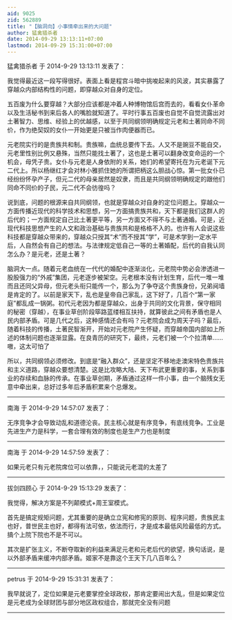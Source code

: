 ```yaml
---
aid: 9025
zid: 562889
title: "【脑洞向】小事情牵出来的大问题"
author: 猛禽猎杀者
date: 2014-09-29 13:13:11+07:00
lastmod: 2014-09-29 15:31:00+07:00
---
```


猛禽猎杀者 于 2014-9-29 13:13:11 发表了：

我觉得最近这一段写得很好。表面上看是程宫斗暗中挑唆起来的风波，其实暴露了穿越众内部结构性的问题，即穿越众对自身的定位。

五百废为什么要穿越？大部分应该都是冲着人种博物馆后宫而去的，看看女仆革命以及生活秘书到来后各人的嘴脸就知道了。平时行事五百废也自觉不自觉流露出对土著智力、思维、经验上的优越感，以至于共同纲领明确规定元老和土著同命不同价，作为绝契奴的女仆一开始更是只被当作肉便器而已。

元老院实行的是贵族共和制。贵族嘛，血统总要传下去。人又不是豌豆不能自交，元老里性别比例又悬殊，当然只能找土著了，这也是土著可以翻身改变命运的一个机会，母凭子贵。女仆与元老是人身依附的关系，她们的希望寄托在为元老诞下元二代上。所以杨继红才会对林小雅抓住她的所谓把柄这么胆战心惊。第一批女仆已经纷纷怀孕产子，但元二代的母亲居然是奴隶，而且是共同纲领明确规定的跟他们同命不同价的子民，元二代不会彷徨吗？

说到底，问题的根源来自共同纲领，也就是穿越众对自身的定位问题上。穿越众一方面传播近现代的科学技术和思想，另一方面搞贵族共和，天下都是我们这群人的后代的；一方面规定自己比土著更平等，另一方面又不得不与土著通婚。可是，近现代科技思想产生的人文和政治基础与贵族共和是格格不入的。也许有人会说这些科技都是穿越众带来的，穿越众只授其“术”而不授其“学”，可是术学到一定水平后，人自然会有自己的想法。与法律规定低自己一等的土著婚配，后代的自我认同怎么办？是元老，还是土著？

脑洞大一点。随着元老血统在一代代的婚配中逐渐淡化，元老院中势必会渗透进一股股强力的“外戚”集团，元老逐步被架空。元老根本没有计划生育，后代一堆一堆而且还同父异母，但元老头衔只能传一个，那么为了争夺这个贵族身份，兄弟阋墙是肯定的了。以前是家天下，乱也是皇帝自己家乱，这下好了，几百个“第一家庭”都乱成一锅粥。初代元老因为都是穿越众，出身于共同的文化背景，保守相同的秘密（穿越），在事业草创阶段筚路蓝缕相互扶持，就算彼此之间有矛盾也是人民内部矛盾。可是几代之后，这种感情还会有吗？元老院会成为周天子吗？最后，随着科技的传播，土著民智渐开，开始对元老院产生怀疑，而穿越帝国内部如上所述的体制问题也逐渐显露。在良青历的研究下，最终，元老们被一个个拉清单……嗷，这太可怕了

所以，共同纲领必须修改。到底是“融入群众”，还是坚定不移地走澳宋特色贵族共和主义道路，穿越众要想清楚。这是比攻略大陆、天下布武更重要的事，关系到事业的存续和血脉的传承。在事业草创期，矛盾通过这样一件小事，由一个脑残女无意中牵出来，总好过多年后矛盾积累来个总爆发。

---

南海 于 2014-9-29 14:57:07 发表了：

无序竞争才会导致动乱和道德沦丧。民主核心就是有序竞争，有底线竞争。工业是先进生产力是科学，一套合理有效的制度也是生产力也是制度

---

南海 于 2014-9-29 14:57:59 发表了：

如果元老只有元老院席位可以依靠，，只能说元老混的太差了

---

拔剑四顾心 于 2014-9-29 15:13:29 发表了：

我觉得，解决方案是不列颠模式+周王室模式。

首先是搞定规矩问题，尤其重要的是确立立宪和修宪的原则、程序问题，贵族民主也好，普世民主也好，都得有法可依，依法而行，才是成本最低风险最低的方式。搞个上院下院也不是不可以。

其次是扩张主义，不断夺取新的利益来满足元老和元老后代的欲望，换句话说，是以外部矛盾来缓冲内部矛盾。姬家不是靠这个王天下几八百年么？

---

petrus 于 2014-9-29 15:31:31 发表了：

我早就说了，定位如果是元老要掌控全球政权，那肯定要闹出大乱，但是如果定位是元老成为全球财团与部分地区政权组合，那就完全没有问题

---
